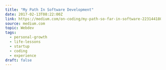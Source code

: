 ```yaml
---
title: "My Path In Software Development"
date: 2017-02-13T08:22:00Z
link: https://medium.com/on-coding/my-path-so-far-in-software-22314418087b?source=rss----7f08111f802---4
source: medium.com
topic: Webdev
tags:
  - personal-growth
  - life-lessons
  - startup
  - coding
  - experience
draft: false
---
```

